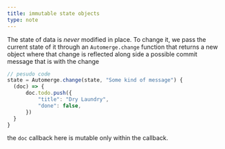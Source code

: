 ```yaml
---
title: immutable state objects
type: note
---
```



The state of data is *never* modified in place. To change it, we pass the current state of it through an `Automerge.change` function that returns a new object where that change is reflected along side a possible commit message that is with the change

```js
// pesudo code
state = Automerge.change(state, "Some kind of message") {
  (doc) => {
	  doc.todo.push({
		  "title": "Dry Laundry",
		  "done": false,
	  })
  }
}
```

the `doc` callback here is mutable only within the callback. 
